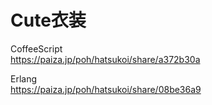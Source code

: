 Cute衣装
========

CoffeeScript  
https://paiza.jp/poh/hatsukoi/share/a372b30a  
  
  
Erlang  
https://paiza.jp/poh/hatsukoi/share/08be36a9  
